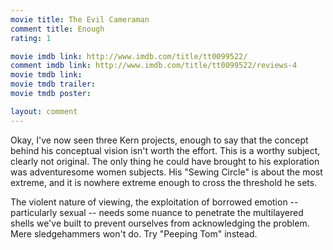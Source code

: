 ```yaml
---
movie title: The Evil Cameraman
comment title: Enough
rating: 1

movie imdb link: http://www.imdb.com/title/tt0099522/
comment imdb link: http://www.imdb.com/title/tt0099522/reviews-4
movie tmdb link: 
movie tmdb trailer: 
movie tmdb poster: 

layout: comment
---
```


Okay, I've now seen three Kern projects, enough to say that the concept behind his conceptual vision isn't worth the effort. This is a worthy subject, clearly not original. The only thing he could have brought to his exploration was adventuresome women subjects. His "Sewing Circle" is about the most extreme, and it is nowhere extreme enough to cross the threshold he sets.

The violent nature of viewing, the exploitation of borrowed emotion -- particularly sexual -- needs some nuance to penetrate the multilayered shells we've built to prevent ourselves from acknowledging the problem. Mere sledgehammers won't do. Try "Peeping Tom" instead.
